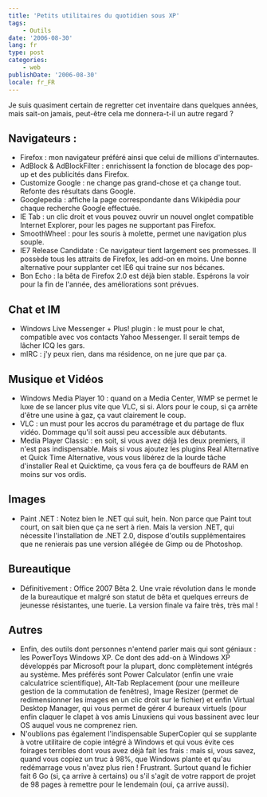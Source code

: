 ```yaml
---
title: 'Petits utilitaires du quotidien sous XP'
tags:
    - Outils
date: '2006-08-30'
lang: fr
type: post
categories:
    - web
publishDate: '2006-08-30'
locale: fr_FR
---
```


Je suis quasiment certain de regretter cet inventaire dans quelques années, mais sait-on jamais, peut-être cela me donnera-t-il un autre regard ?

## Navigateurs :

* Firefox : mon navigateur préféré ainsi que celui de millions d'internautes.
* AdBlock &amp; AdBlockFilter : enrichissent la fonction de blocage des pop-up et des publicités dans Firefox.
* Customize Google : ne change pas grand-chose et ça change tout. Refonte des résultats dans Google.
* Googlepedia : affiche la page correspondante dans Wikipédia pour chaque recherche Google effectuée.
* IE Tab : un clic droit et vous pouvez ouvrir un nouvel onglet compatible Internet Explorer, pour les pages ne supportant pas Firefox.
* SmoothWheel : pour les souris à molette, permet une navigation plus souple.
* IE7 Release Candidate : Ce navigateur tient largement ses promesses. Il possède tous les attraits de Firefox, les add-on en moins. Une bonne alternative pour supplanter cet IE6 qui traine sur nos bécanes.
* Bon Echo : la bêta de Firefox 2.0 est déjà bien stable. Espérons la voir pour la fin de l'année, des améliorations sont prévues.

## Chat et IM

* Windows Live Messenger + Plus! plugin : le must pour le chat, compatible avec vos contacts Yahoo Messenger. Il serait temps de lâcher ICQ les gars.
* mIRC : j'y peux rien, dans ma résidence, on ne jure que par ça.

## Musique et Vidéos

* Windows Media Player 10 : quand on a Media Center, WMP se permet le luxe de se lancer plus vite que VLC, si si. Alors pour le coup, si ça arrête d'être une usine à gaz, ça vaut clairement le coup.
* VLC : un must pour les accros du paramétrage et du partage de flux vidéo. Dommage qu'il soit aussi peu accessible aux débutants.
* Media Player Classic : en soit, si vous avez déjà les deux premiers, il n'est pas indispensable. Mais si vous ajoutez les plugins Real Alternative et Quick Time Alternative, vous vous libérez de la lourde tâche d'installer Real et Quicktime, ça vous fera ça de bouffeurs de RAM en moins sur vos ordis.

## Images

* Paint .NET : Notez bien le .NET qui suit, hein. Non parce que Paint tout court, on sait bien que ça ne sert à rien. Mais la version .NET, qui nécessite l'installation de .NET 2.0, dispose d'outils supplémentaires que ne renierais pas une version allégée de Gimp ou de Photoshop.

## Bureautique

* Définitivement : Office 2007 Bêta 2\. Une vraie révolution dans le monde de la bureautique et malgré son statut de bêta et quelques erreurs de jeunesse résistantes, une tuerie. La version finale va faire très, très mal !

## Autres

* Enfin, des outils dont personnes n'entend parler mais qui sont géniaux : les PowerToys Windows XP. Ce dont des add-on à Windows XP développés par Microsoft pour la plupart, donc complètement intégrés au système. Mes préférés sont Power Calculator (enfin une vraie calculatrice scientifique), Alt-Tab Replacement (pour une meilleure gestion de la commutation de fenêtres), Image Resizer (permet de redimensionner les images en un clic droit sur le fichier) et enfin Virtual Desktop Manager, qui vous permet de gérer 4 bureaux virtuels (pour enfin claquer le clapet à vos amis Linuxiens qui vous bassinent avec leur OS auquel vous ne comprenez rien.
* N'oublions pas également l'indispensable SuperCopier qui se supplante à votre utilitaire de copie intégré à Windows et qui vous évite ces foirages terribles dont vous avez déjà fait les frais : mais si, vous savez, quand vous copiez un truc à 98%, que Windows plante et qu'au redémarrage vous n'avez plus rien ! Frustrant. Surtout quand le fichier fait 6 Go (si, ça arrive à certains) ou s'il s'agit de votre rapport de projet de 98 pages à remettre pour le lendemain (oui, ça arrive aussi).
